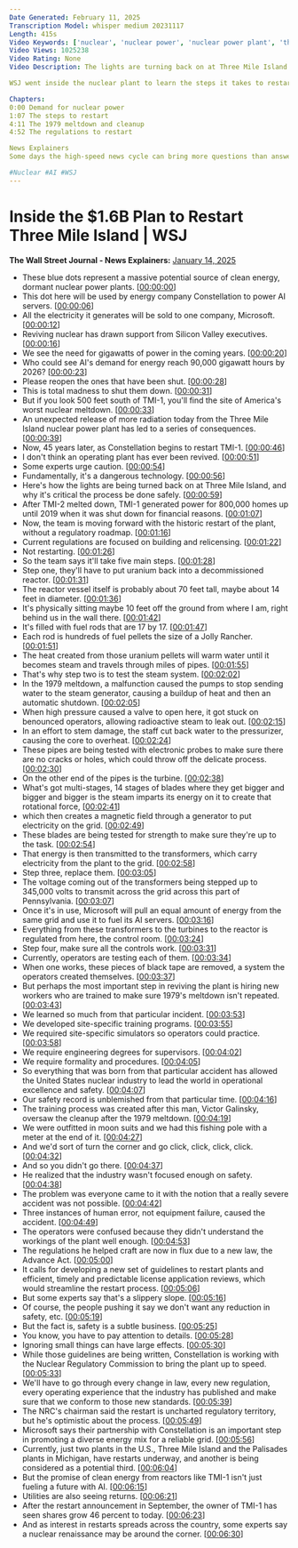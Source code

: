 ```yaml
---
Date Generated: February 11, 2025
Transcription Model: whisper medium 20231117
Length: 415s
Video Keywords: ['nuclear', 'nuclear power', 'nuclear power plant', 'three mile island', 'three mile island reopening', 'ai', 'ai power', 'nuclear power for ai', 'ai news', 'nuclear meltdown', 'microsoft', 'microsoft buys three mile island', 'silicon valley', 'restarting a nuclear reactor', 'elon musk', 'clean energy', 'tmi 2', 'tmi 1', 'constellation', 'uranium', 'nuclear reactor', 'steam system', 'radioactive', 'pennsylvania', 'ai servers', 'energy demand', 'how to restart nuclear reactor', 'zombie nuclear', 'power plant', 'victor gilinsky', 'nrc', 'usnews']
Video Views: 1025238
Video Rating: None
Video Description: The lights are turning back on at Three Mile Island in Pennsylvania, the site of America's worst nuclear meltdown, after it has lain dormant for 5 years. The clean energy will be used to power AI servers and the electricity it generates will be sold to one company: Microsoft. Reviving nuclear power plants has drawn support from Silicon Valley executives like Elon Musk, but what does it take to actually restart one of these plants?

WSJ went inside the nuclear plant to learn the steps it takes to restart the clean energy source and examined the regulations in place in order to restart these reactors. 

Chapters:
0:00 Demand for nuclear power 
1:07 The steps to restart 
4:11 The 1979 meltdown and cleanup
4:52 The regulations to restart

News Explainers
Some days the high-speed news cycle can bring more questions than answers. WSJ’s news explainers break down the day's biggest stories into bite-size pieces to help you make sense of the news.

#Nuclear #AI #WSJ
---
```


# Inside the $1.6B Plan to Restart Three Mile Island | WSJ
**The Wall Street Journal - News Explainers:** [January 14, 2025](https://www.youtube.com/watch?v=Ub78DA8wyf8)
*  These blue dots represent a massive potential source of clean energy, dormant nuclear power plants. [[00:00:00](https://www.youtube.com/watch?v=Ub78DA8wyf8&t=0.0s)]
*  This dot here will be used by energy company Constellation to power AI servers. [[00:00:06](https://www.youtube.com/watch?v=Ub78DA8wyf8&t=6.6000000000000005s)]
*  All the electricity it generates will be sold to one company, Microsoft. [[00:00:12](https://www.youtube.com/watch?v=Ub78DA8wyf8&t=12.24s)]
*  Reviving nuclear has drawn support from Silicon Valley executives. [[00:00:16](https://www.youtube.com/watch?v=Ub78DA8wyf8&t=16.68s)]
*  We see the need for gigawatts of power in the coming years. [[00:00:20](https://www.youtube.com/watch?v=Ub78DA8wyf8&t=20.48s)]
*  Who could see AI's demand for energy reach 90,000 gigawatt hours by 2026? [[00:00:23](https://www.youtube.com/watch?v=Ub78DA8wyf8&t=23.72s)]
*  Please reopen the ones that have been shut. [[00:00:28](https://www.youtube.com/watch?v=Ub78DA8wyf8&t=28.88s)]
*  This is total madness to shut them down. [[00:00:31](https://www.youtube.com/watch?v=Ub78DA8wyf8&t=31.16s)]
*  But if you look 500 feet south of TMI-1, you'll find the site of America's worst nuclear meltdown. [[00:00:33](https://www.youtube.com/watch?v=Ub78DA8wyf8&t=33.44s)]
*  An unexpected release of more radiation today from the Three Mile Island nuclear power plant has led to a series of consequences. [[00:00:39](https://www.youtube.com/watch?v=Ub78DA8wyf8&t=39.92s)]
*  Now, 45 years later, as Constellation begins to restart TMI-1. [[00:00:46](https://www.youtube.com/watch?v=Ub78DA8wyf8&t=46.16s)]
*  I don't think an operating plant has ever been revived. [[00:00:51](https://www.youtube.com/watch?v=Ub78DA8wyf8&t=51.16s)]
*  Some experts urge caution. [[00:00:54](https://www.youtube.com/watch?v=Ub78DA8wyf8&t=54.6s)]
*  Fundamentally, it's a dangerous technology. [[00:00:56](https://www.youtube.com/watch?v=Ub78DA8wyf8&t=56.72s)]
*  Here's how the lights are being turned back on at Three Mile Island, and why it's critical the process be done safely. [[00:00:59](https://www.youtube.com/watch?v=Ub78DA8wyf8&t=59.28s)]
*  After TMI-2 melted down, TMI-1 generated power for 800,000 homes up until 2019 when it was shut down for financial reasons. [[00:01:07](https://www.youtube.com/watch?v=Ub78DA8wyf8&t=67.44s)]
*  Now, the team is moving forward with the historic restart of the plant, without a regulatory roadmap. [[00:01:16](https://www.youtube.com/watch?v=Ub78DA8wyf8&t=76.92s)]
*  Current regulations are focused on building and relicensing. [[00:01:22](https://www.youtube.com/watch?v=Ub78DA8wyf8&t=82.88s)]
*  Not restarting. [[00:01:26](https://www.youtube.com/watch?v=Ub78DA8wyf8&t=86.56s)]
*  So the team says it'll take five main steps. [[00:01:28](https://www.youtube.com/watch?v=Ub78DA8wyf8&t=88.16s)]
*  Step one, they'll have to put uranium back into a decommissioned reactor. [[00:01:31](https://www.youtube.com/watch?v=Ub78DA8wyf8&t=91.88s)]
*  The reactor vessel itself is probably about 70 feet tall, maybe about 14 feet in diameter. [[00:01:36](https://www.youtube.com/watch?v=Ub78DA8wyf8&t=96.36s)]
*  It's physically sitting maybe 10 feet off the ground from where I am, right behind us in the wall there. [[00:01:42](https://www.youtube.com/watch?v=Ub78DA8wyf8&t=102.36s)]
*  It's filled with fuel rods that are 17 by 17. [[00:01:47](https://www.youtube.com/watch?v=Ub78DA8wyf8&t=107.52000000000001s)]
*  Each rod is hundreds of fuel pellets the size of a Jolly Rancher. [[00:01:51](https://www.youtube.com/watch?v=Ub78DA8wyf8&t=111.36s)]
*  The heat created from those uranium pellets will warm water until it becomes steam and travels through miles of pipes. [[00:01:55](https://www.youtube.com/watch?v=Ub78DA8wyf8&t=115.6s)]
*  That's why step two is to test the steam system. [[00:02:02](https://www.youtube.com/watch?v=Ub78DA8wyf8&t=122.28s)]
*  In the 1979 meltdown, a malfunction caused the pumps to stop sending water to the steam generator, causing a buildup of heat and then an automatic shutdown. [[00:02:05](https://www.youtube.com/watch?v=Ub78DA8wyf8&t=125.44s)]
*  When high pressure caused a valve to open here, it got stuck on benounced operators, allowing radioactive steam to leak out. [[00:02:15](https://www.youtube.com/watch?v=Ub78DA8wyf8&t=135.79999999999998s)]
*  In an effort to stem damage, the staff cut back water to the pressurizer, causing the core to overheat. [[00:02:24](https://www.youtube.com/watch?v=Ub78DA8wyf8&t=144.12s)]
*  These pipes are being tested with electronic probes to make sure there are no cracks or holes, which could throw off the delicate process. [[00:02:30](https://www.youtube.com/watch?v=Ub78DA8wyf8&t=150.48000000000002s)]
*  On the other end of the pipes is the turbine. [[00:02:38](https://www.youtube.com/watch?v=Ub78DA8wyf8&t=158.12s)]
*  What's got multi-stages, 14 stages of blades where they get bigger and bigger and bigger is the steam imparts its energy on it to create that rotational force, [[00:02:41](https://www.youtube.com/watch?v=Ub78DA8wyf8&t=161.0s)]
*  which then creates a magnetic field through a generator to put electricity on the grid. [[00:02:49](https://www.youtube.com/watch?v=Ub78DA8wyf8&t=169.68s)]
*  These blades are being tested for strength to make sure they're up to the task. [[00:02:54](https://www.youtube.com/watch?v=Ub78DA8wyf8&t=174.28s)]
*  That energy is then transmitted to the transformers, which carry electricity from the plant to the grid. [[00:02:58](https://www.youtube.com/watch?v=Ub78DA8wyf8&t=178.56s)]
*  Step three, replace them. [[00:03:05](https://www.youtube.com/watch?v=Ub78DA8wyf8&t=185.12s)]
*  The voltage coming out of the transformers being stepped up to 345,000 volts to transmit across the grid across this part of Pennsylvania. [[00:03:07](https://www.youtube.com/watch?v=Ub78DA8wyf8&t=187.48000000000002s)]
*  Once it's in use, Microsoft will pull an equal amount of energy from the same grid and use it to fuel its AI servers. [[00:03:16](https://www.youtube.com/watch?v=Ub78DA8wyf8&t=196.8s)]
*  Everything from these transformers to the turbines to the reactor is regulated from here, the control room. [[00:03:24](https://www.youtube.com/watch?v=Ub78DA8wyf8&t=204.0s)]
*  Step four, make sure all the controls work. [[00:03:31](https://www.youtube.com/watch?v=Ub78DA8wyf8&t=211.28s)]
*  Currently, operators are testing each of them. [[00:03:34](https://www.youtube.com/watch?v=Ub78DA8wyf8&t=214.32000000000002s)]
*  When one works, these pieces of black tape are removed, a system the operators created themselves. [[00:03:37](https://www.youtube.com/watch?v=Ub78DA8wyf8&t=217.04000000000002s)]
*  But perhaps the most important step in reviving the plant is hiring new workers who are trained to make sure 1979's meltdown isn't repeated. [[00:03:43](https://www.youtube.com/watch?v=Ub78DA8wyf8&t=223.76s)]
*  We learned so much from that particular incident. [[00:03:53](https://www.youtube.com/watch?v=Ub78DA8wyf8&t=233.07999999999998s)]
*  We developed site-specific training programs. [[00:03:55](https://www.youtube.com/watch?v=Ub78DA8wyf8&t=235.92s)]
*  We required site-specific simulators so operators could practice. [[00:03:58](https://www.youtube.com/watch?v=Ub78DA8wyf8&t=238.36s)]
*  We require engineering degrees for supervisors. [[00:04:02](https://www.youtube.com/watch?v=Ub78DA8wyf8&t=242.32s)]
*  We require formality and procedures. [[00:04:05](https://www.youtube.com/watch?v=Ub78DA8wyf8&t=245.36s)]
*  So everything that was born from that particular accident has allowed the United States nuclear industry to lead the world in operational excellence and safety. [[00:04:07](https://www.youtube.com/watch?v=Ub78DA8wyf8&t=247.6s)]
*  Our safety record is unblemished from that particular time. [[00:04:16](https://www.youtube.com/watch?v=Ub78DA8wyf8&t=256.24s)]
*  The training process was created after this man, Victor Galinsky, oversaw the cleanup after the 1979 meltdown. [[00:04:19](https://www.youtube.com/watch?v=Ub78DA8wyf8&t=259.88s)]
*  We were outfitted in moon suits and we had this fishing pole with a meter at the end of it. [[00:04:27](https://www.youtube.com/watch?v=Ub78DA8wyf8&t=267.12s)]
*  And we'd sort of turn the corner and go click, click, click, click. [[00:04:32](https://www.youtube.com/watch?v=Ub78DA8wyf8&t=272.88s)]
*  And so you didn't go there. [[00:04:37](https://www.youtube.com/watch?v=Ub78DA8wyf8&t=277.08000000000004s)]
*  He realized that the industry wasn't focused enough on safety. [[00:04:38](https://www.youtube.com/watch?v=Ub78DA8wyf8&t=278.84000000000003s)]
*  The problem was everyone came to it with the notion that a really severe accident was not possible. [[00:04:42](https://www.youtube.com/watch?v=Ub78DA8wyf8&t=282.68s)]
*  Three instances of human error, not equipment failure, caused the accident. [[00:04:49](https://www.youtube.com/watch?v=Ub78DA8wyf8&t=289.08000000000004s)]
*  The operators were confused because they didn't understand the workings of the plant well enough. [[00:04:53](https://www.youtube.com/watch?v=Ub78DA8wyf8&t=293.56s)]
*  The regulations he helped craft are now in flux due to a new law, the Advance Act. [[00:05:00](https://www.youtube.com/watch?v=Ub78DA8wyf8&t=300.16s)]
*  It calls for developing a new set of guidelines to restart plants and efficient, timely and predictable license application reviews, which would streamline the restart process. [[00:05:06](https://www.youtube.com/watch?v=Ub78DA8wyf8&t=306.68s)]
*  But some experts say that's a slippery slope. [[00:05:16](https://www.youtube.com/watch?v=Ub78DA8wyf8&t=316.76s)]
*  Of course, the people pushing it say we don't want any reduction in safety, etc. [[00:05:19](https://www.youtube.com/watch?v=Ub78DA8wyf8&t=319.44s)]
*  But the fact is, safety is a subtle business. [[00:05:25](https://www.youtube.com/watch?v=Ub78DA8wyf8&t=325.56s)]
*  You know, you have to pay attention to details. [[00:05:28](https://www.youtube.com/watch?v=Ub78DA8wyf8&t=328.47999999999996s)]
*  Ignoring small things can have large effects. [[00:05:30](https://www.youtube.com/watch?v=Ub78DA8wyf8&t=330.56s)]
*  While those guidelines are being written, Constellation is working with the Nuclear Regulatory Commission to bring the plant up to speed. [[00:05:33](https://www.youtube.com/watch?v=Ub78DA8wyf8&t=333.04s)]
*  We'll have to go through every change in law, every new regulation, every operating experience that the industry has published and make sure that we conform to those new standards. [[00:05:39](https://www.youtube.com/watch?v=Ub78DA8wyf8&t=339.64000000000004s)]
*  The NRC's chairman said the restart is uncharted regulatory territory, but he's optimistic about the process. [[00:05:49](https://www.youtube.com/watch?v=Ub78DA8wyf8&t=349.52000000000004s)]
*  Microsoft says their partnership with Constellation is an important step in promoting a diverse energy mix for a reliable grid. [[00:05:56](https://www.youtube.com/watch?v=Ub78DA8wyf8&t=356.56s)]
*  Currently, just two plants in the U.S., Three Mile Island and the Palisades plants in Michigan, have restarts underway, and another is being considered as a potential third. [[00:06:04](https://www.youtube.com/watch?v=Ub78DA8wyf8&t=364.44s)]
*  But the promise of clean energy from reactors like TMI-1 isn't just fueling a future with AI. [[00:06:15](https://www.youtube.com/watch?v=Ub78DA8wyf8&t=375.15999999999997s)]
*  Utilities are also seeing returns. [[00:06:21](https://www.youtube.com/watch?v=Ub78DA8wyf8&t=381.2s)]
*  After the restart announcement in September, the owner of TMI-1 has seen shares grow 46 percent to today. [[00:06:23](https://www.youtube.com/watch?v=Ub78DA8wyf8&t=383.52s)]
*  And as interest in restarts spreads across the country, some experts say a nuclear renaissance may be around the corner. [[00:06:30](https://www.youtube.com/watch?v=Ub78DA8wyf8&t=390.71999999999997s)]
